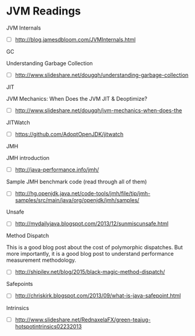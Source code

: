 # JVM Readings

JVM Internals

- [ ] http://blog.jamesdbloom.com/JVMInternals.html

GC

Understanding Garbage Collection
- [ ] http://www.slideshare.net/dougqh/understanding-garbage-collection


JIT

JVM Mechanics: When Does the JVM JIT & Deoptimize?
- [ ] http://www.slideshare.net/dougqh/jvm-mechanics-when-does-the


JITWatch

- [ ] https://github.com/AdoptOpenJDK/jitwatch


JMH

JMH introduction
- [ ] http://java-performance.info/jmh/

Sample JMH benchmark code (read through all of them)
- [ ] http://hg.openjdk.java.net/code-tools/jmh/file/tip/jmh-samples/src/main/java/org/openjdk/jmh/samples/


Unsafe

- [ ] http://mydailyjava.blogspot.com/2013/12/sunmiscunsafe.html


Method Dispatch

This is a good blog post about the cost of polymorphic dispatches. But more importantly, it is a good blog post to understand performance measurement methodology.

- [ ] http://shipilev.net/blog/2015/black-magic-method-dispatch/


Safepoints

- [ ] http://chriskirk.blogspot.com/2013/09/what-is-java-safepoint.html


Intrinsics

- [ ] http://www.slideshare.net/RednaxelaFX/green-teajug-hotspotintrinsics02232013

